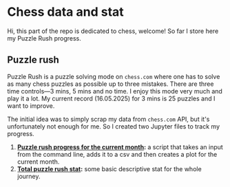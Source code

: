 # Chess data and stat 

Hi, this part of the repo is dedicated to chess, welcome! So far I store here my Puzzle Rush progress.

## Puzzle rush
Puzzle Rush is a puzzle solving mode on `chess.com` where one has to solve as many chess puzzles as possible up to three mistakes. There are three time controls—3 mins, 5 mins and no time. I enjoy this mode very much and play it a lot. My current record (16.05.2025) for 3 mins is 25 puzzles and I want to improve. 

The initial idea was to simply scrap my data from `chess.com` API, but it's unfortunately not enough for me. So I created two Jupyter files to track my progress.  

1. **[Puzzle rush progress for the current month](puzzle-rush/puzzle_rush.ipynb):** a script that takes an input from the command line, adds it to a csv and then creates a plot for the current month. 
2. **[Total puzzle rush stat](puzzle-rush/total_stat_puzzle_rush.ipynb):** some basic descriptive stat for the whole journey.